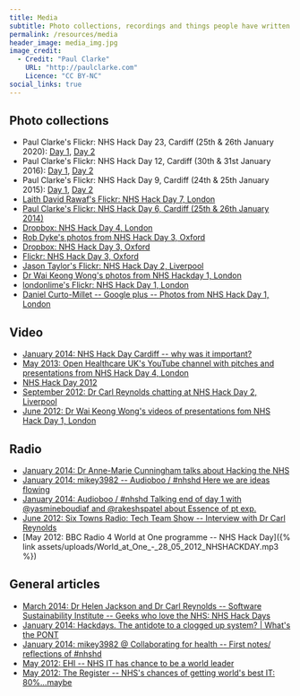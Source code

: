 ```yaml
---
title: Media
subtitle: Photo collections, recordings and things people have written about us.
permalink: /resources/media
header_image: media_img.jpg
image_credit: 
  - Credit: "Paul Clarke"
    URL: "http://paulclarke.com"
    Licence: "CC BY-NC"
social_links: true
---
```


## Photo collections
- Paul Clarke's Flickr: NHS Hack Day 23, Cardiff (25th & 26th January 2020): [Day 1](https://www.flickr.com/photos/paul_clarke/albums/72157712828771766/), [Day 2](https://www.flickr.com/photos/paul_clarke/albums/72157712841427697/)
- Paul Clarke's Flickr: NHS Hack Day 12, Cardiff (30th & 31st January 2016):  [Day 1](https://www.flickr.com/photos/paul_clarke/albums/72157663924567942/), [Day 2](https://www.flickr.com/photos/paul_clarke/albums/72157663989782441/)
- Paul Clarke's Flickr: NHS Hack Day 9, Cardiff (24th & 25th January 2015): [Day 1](https://www.flickr.com/photos/paul_clarke/albums/72157650042039338/), [Day 2](https://www.flickr.com/photos/paul_clarke/albums/72157650456182132/)
- [Laith David Rawaf's Flickr: NHS Hack Day 7, London](https://secure.flickr.com/photos/124883688@N03/sets/72157644826703282/)
- [Paul Clarke's Flickr: NHS Hack Day 6, Cardiff (25th & 26th January 2014)](https://www.flickr.com/photos/paul_clarke/albums/72157640139264593/)
- [Dropbox: NHS Hack Day 4, London](https://www.dropbox.com/sh/s6jne1e5sm0xii4/gj5mRAHGDN)
- [Rob Dyke's photos from NHS Hack Day 3, Oxford](http://robdyke.com/rdb/2013/01/28/photos-from-nhs-hackday/)
- [Dropbox: NHS Hack Day 3, Oxford](https://www.dropbox.com/sh/vibpbbncmxggx9x/qbsDvhUxPS)
- [Flickr: NHS Hack Day 3, Oxford](http://www.flickr.com/photos/90867769@N08/sets/72157632630622863)
- [Jason Taylor's Flickr: NHS Hack Day 2, Liverpool](http://www.flickr.com/photos/76194046@N08/sets/72157631613239940/with/8020253041/)
- [Dr Wai Keong Wong's photos from NHS Hackday 1, London](http://wai2k.smugmug.com/Events/NHS-Hackday-2012/n-NNLDK/i-3Zxp7ht)
- [londonlime's Flickr: NHS Hack Day 1, London](http://www.flickr.com/photos/londonlime/sets/72157629910387794/)
- [Daniel Curto-Millet -- Google plus -- Photos from NHS Hack Day 1, London](https://plus.google.com/photos/113108672570144306260/albums/5747170823665861169)

## Video
- [January 2014: NHS Hack Day Cardiff -- why was it important?](http://www.youtube.com/watch?v=73wI0pVpt9Q)
- [May 2013: Open Healthcare UK's YouTube channel with pitches and presentations from NHS Hack Day 4, London](http://www.youtube.com/playlist?list=PLBelgo4-6WuMFuTZqS-170EVvpogbLMDD)
- [NHS Hack Day 2012](https://www.youtube.com/watch?v=3NnfMmKKvBk)
- [September 2012: Dr Carl Reynolds chatting at NHS Hack Day 2, Liverpool](http://www.youtube.com/watch?v=sgCgszvGAfI)
- [June 2012: Dr Wai Keong Wong's videos of presentations fom NHS Hack Day 1, London](http://www.youtube.com/playlist?list=PL14C0848345D0B382&feature=view_all)


## Radio
- [January 2014: Dr Anne-Marie Cunningham talks about Hacking the NHS](http://www.pdconair.com/Peter_D_Cox/Media/Entries/2014/1/10_Anne-Marie_Cunningham.html)
- [January 2014: mikey3982 -- Audioboo / #nhshd Here we are ideas flowing](https://audioboo.fm/boos/1876756-nhshd-here-we-are-ideas-flowing)
- [January 2014: Audioboo / #nhshd Talking end of day 1 with @yasmineboudiaf and @rakeshspatel about Essence of pt exp.](https://audioboo.fm/boos/1877178-nhshd-talking-end-of-day-1-with-yasmineboudiaf-and-rakeshspatel-about-essence-of-pt-exp)
- [June 2012: Six Towns Radio: Tech Team Show -- Interview with Dr Carl Reynolds](http://www.mixcloud.com/6TownsRadioTechTeam/6-towns-radio-tech-team-show-03-06-12/)
- [May 2012: BBC Radio 4 World at One programme -- NHS Hack Day]({% link assets/uploads/World_at_One_-_28_05_2012_NHSHACKDAY.mp3 %})

## General articles
- [March 2014: Dr Helen Jackson and Dr Carl Reynolds -- Software Sustainability Institute -- Geeks who love the NHS: NHS Hack Days](http://www.software.ac.uk/blog/2014-03-19-geeks-who-love-nhs-nhs-hack-days)
- [January 2014: Hackdays. The antidote to a clogged up system? \| What's the PONT](http://whatsthepont.com/2014/01/12/hackdays-the-antidote-to-a-clogged-up-system/)
- [January 2014: mikey3982 @ Collaborating for health -- First notes/ reflections of #nhshd](http://collaboratingforhealth.wordpress.com/2014/01/26/first-notes-reflections-of-nhshd/)
- [May 2012: EHI -- NHS IT has chance to be a world leader](http://www.ehi.co.uk/news/primary-care/7731/nhs-it-'odds-on'-to-be-world-leader)
- [May 2012: The Register -- NHS's chances of getting world's best IT: 80%...maybe](http://www.theregister.co.uk/2012/05/08/nhs_cio_world_beating/)
